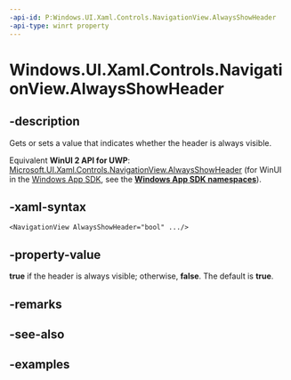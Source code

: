 ```yaml
---
-api-id: P:Windows.UI.Xaml.Controls.NavigationView.AlwaysShowHeader
-api-type: winrt property
---
```


<!-- Property syntax.
public bool AlwaysShowHeader { get;  set; }
-->

# Windows.UI.Xaml.Controls.NavigationView.AlwaysShowHeader

## -description

Gets or sets a value that indicates whether the header is always visible.

Equivalent **WinUI 2 API for UWP**: [Microsoft.UI.Xaml.Controls.NavigationView.AlwaysShowHeader](/windows/winui/api/microsoft.ui.xaml.controls.navigationview.alwaysshowheader) (for WinUI in the [Windows App SDK](/windows/apps/windows-app-sdk/), see the **[Windows App SDK namespaces](/windows/windows-app-sdk/api/winrt/)**).

## -xaml-syntax

```xaml
<NavigationView AlwaysShowHeader="bool" .../>
```

## -property-value

**true** if the header is always visible; otherwise, **false**. The default is **true**.

## -remarks

## -see-also

## -examples

